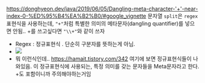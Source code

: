 https://donghyeon.dev/java/2019/06/05/Dangling-meta-character-'+'-near-index-0-%ED%95%B4%EA%B2%B0/#google_vignette
문자열 `split`은 `regex`표현식을 사용하는데, `"+"`처럼 특별한 의미의 메타문자(dangling quantifier)를 넣으면 안됨.. +를 쓰고싶다면 `"\\+"`와 같이 쓰자
- Regex : 정규표현식 . 단순히 구분자를 뜻하는게 아님. 
- ![](https://i.imgur.com/abAokCY.png)
- 뭐 이런식인데.. https://hamait.tistory.com/342 여기에 보면 정규표현식들이 나와있음. 이 정규표현식에 사용되는, 특정 의미를 갖는 문자들을 Meta문자라고 한다. +도 포함이니까 주의해야하는거임

